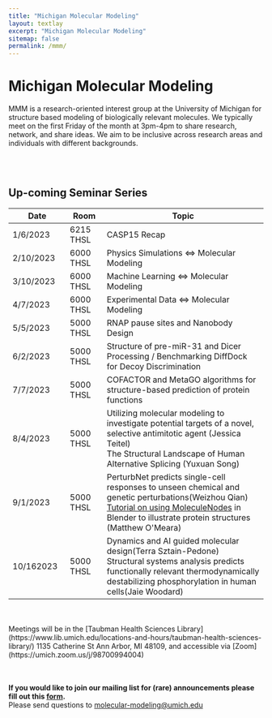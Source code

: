 ```yaml
---
title: "Michigan Molecular Modeling"
layout: textlay
excerpt: "Michigan Molecular Modeling"
sitemap: false
permalink: /mmm/
---
```

<style>
body {
  background-image: url("{{ site.url }}{{ site.baseurl }}/images/mmm/mmm_logo2.jpg");
  background-repeat: no-repeat;
  background-size: 20%;
}
</style>


# Michigan Molecular Modeling
MMM is a research-oriented interest group at the University of Michigan for structure based modeling of biologically relevant molecules. We typically meet on the first Friday of the month at 3pm-4pm to share research, network, and share ideas. We aim to be inclusive across research areas and individuals with different backgrounds.

<BR><BR>
## Up-coming Seminar Series

<table>
  <thead>
    <b><tr> <th>Date</th> <th>Room</th> <th>Topic</th> </tr></b>
  </thead>
  <tbody>
    <tr> <td>1/6/2023&nbsp;&nbsp;</td> <td>6215 THSL&nbsp;&nbsp;</td> <td>CASP15 Recap</td> </tr>
    <tr> <td>2/10/2023&nbsp;&nbsp;</td> <td>6000 THSL&nbsp;&nbsp;</td> <td>Physics Simulations &lt;=&gt; Molecular Modeling</td> </tr>
    <tr> <td>3/10/2023&nbsp;&nbsp;</td> <td>6000 THSL&nbsp;&nbsp;</td> <td>Machine Learning &lt;=&gt; Molecular Modeling</td> </tr>
    <tr> <td>4/7/2023&nbsp;&nbsp;</td> <td>6000 THSL&nbsp;&nbsp;</td> <td>Experimental Data &lt;=&gt; Molecular Modeling</td> </tr>
    <tr> <td>5/5/2023&nbsp;&nbsp;</td> <td>5000 THSL&nbsp;&nbsp;</td>  <td>RNAP pause sites and Nanobody Design</td> </tr>
    <tr> <td>6/2/2023&nbsp;&nbsp;</td> <td>5000 THSL&nbsp;&nbsp;</td>  <td>Structure of pre-miR-31 and Dicer Processing / Benchmarking DiffDock for Decoy Discrimination</td> </tr>
    <tr> <td>7/7/2023&nbsp;&nbsp;</td> <td>5000 THSL&nbsp;&nbsp;</td>  <td>COFACTOR and MetaGO algorithms for structure-based prediction of protein functions</td> </tr>
    <tr> <td>8/4/2023&nbsp;&nbsp;</td> <td>5000 THSL&nbsp;&nbsp;</td>  <td>Utilizing molecular modeling to investigate potential targets of a novel, selective antimitotic agent (Jessica Teitel)<br>The Structural Landscape of Human Alternative Splicing (Yuxuan Song) </td> </tr>
    <tr> <td>9/1/2023&nbsp;&nbsp;</td> <td>5000 THSL&nbsp;&nbsp;</td>  <td>PerturbNet predicts single-cell responses to unseen
chemical and genetic perturbations(Weizhou Qian)<br><a href="https://maomlab.github.io/molecular_nodes/">Tutorial on using MoleculeNodes</a> in Blender to illustrate protein structures (Matthew O'Meara)</td></tr>
    <tr> <td>10/162023&nbsp;&nbsp;</td> <td>5000 THSL&nbsp;&nbsp;</td>  <td>Dynamics and AI guided molecular design(Terra Sztain-Pedone)<br>Structural systems analysis predicts functionally relevant thermodynamically destabilizing phosphorylation in human cells(Jaie Woodard)</td></tr>
  </tbody>
</table>    
<BR><BR>  
Meetings will be in the [Taubman Health Sciences Library](https://www.lib.umich.edu/locations-and-hours/taubman-health-sciences-library/) 1135 Catherine St Ann Arbor, MI 48109, and accessible via [Zoom](https://umich.zoom.us/j/98700994004)
  
<BR><BR>
**If you would like to join our mailing list for (rare) announcements please fill out this [form](https://forms.gle/fEGmTFBUxA4dnPTj7).**
<BR>
Please send questions to molecular-modeling@umich.edu 
  
<BR><BR><BR><BR><BR><BR><BR><BR><BR><BR><BR><BR><BR><BR><BR><BR><BR><BR><BR><BR>
<BR><BR><BR><BR><BR><BR><BR><BR><BR><BR>

